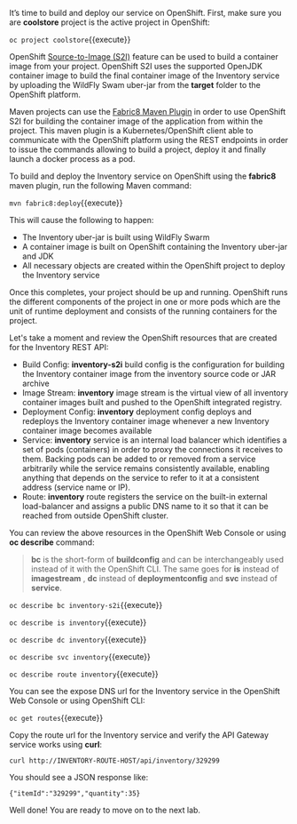 It’s time to build and deploy our service on OpenShift. First, make sure you 
are **coolstore** project is the active project in OpenShift:

`oc project coolstore`{{execute}}

OpenShift [Source-to-Image (S2I)](https://docs.openshift.com/container-platform/3.6/architecture/core_concepts/builds_and_image_streams.html#source-build) 
feature can be used to build a container image from your project. OpenShift 
S2I uses the supported OpenJDK container image to build the final container image of the 
Inventory service by uploading the WildFly Swam uber-jar from the **target** folder to 
the OpenShift platform. 

Maven projects can use the [Fabric8 Maven Plugin](https://maven.fabric8.io) in order 
to use OpenShift S2I for building 
the container image of the application from within the project. This maven plugin is a Kubernetes/OpenShift client 
able to communicate with the OpenShift platform using the REST endpoints in order to issue the commands 
allowing to build a project, deploy it and finally launch a docker process as a pod.

To build and deploy the Inventory service on OpenShift using the **fabric8** maven plugin, run the following Maven command:

`mvn fabric8:deploy`{{execute}}

This will cause the following to happen:

* The Inventory uber-jar is built using WildFly Swarm
* A container image is built on OpenShift containing the Inventory uber-jar and JDK
* All necessary objects are created within the OpenShift project to deploy the Inventory service

Once this completes, your project should be up and running. OpenShift runs the different components of 
the project in one or more pods which are the unit of runtime deployment and consists of the running 
containers for the project. 

Let's take a moment and review the OpenShift resources that are created for the Inventory REST API:

* Build Config: **inventory-s2i** build config is the configuration for building the Inventory 
container image from the inventory source code or JAR archive
* Image Stream: **inventory** image stream is the virtual view of all inventory container 
images built and pushed to the OpenShift integrated registry.
* Deployment Config: **inventory** deployment config deploys and redeploys the Inventory container 
image whenever a new Inventory container image becomes available
* Service: **inventory** service is an internal load balancer which identifies a set of 
pods (containers) in order to proxy the connections it receives to them. Backing pods can be 
added to or removed from a service arbitrarily while the service remains consistently available, 
enabling anything that depends on the service to refer to it at a consistent address (service name 
or IP).
* Route: **inventory** route registers the service on the built-in external load-balancer 
and assigns a public DNS name to it so that it can be reached from outside OpenShift cluster.

You can review the above resources in the OpenShift Web Console or using **oc describe** command:

> **bc** is the short-form of **buildconfig** and can be interchangeably used 
> instead of it with the OpenShift CLI. The same goes for **is** instead 
> of **imagestream** , **dc** instead of **deploymentconfig** and **svc** instead of **service**.


`oc describe bc inventory-s2i`{{execute}}

`oc describe is inventory`{{execute}}

`oc describe dc inventory`{{execute}}

`oc describe svc inventory`{{execute}}

`oc describe route inventory`{{execute}}

You can see the expose DNS url for the Inventory service in the OpenShift Web Console or using 
OpenShift CLI:

`oc get routes`{{execute}}

Copy the route url for the Inventory service and verify the API Gateway service works using **curl**:

`curl http://INVENTORY-ROUTE-HOST/api/inventory/329299`

You should see a JSON response like:

```
{"itemId":"329299","quantity":35}
```

Well done! You are ready to move on to the next lab.